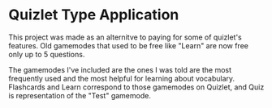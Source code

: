 # Quizlet Type Application

This project was made as an alternitve to paying for some of quizlet's features. Old gamemodes that used to be free like "Learn" are now free only up to 5 questions. 

The gamemodes I've included are the ones I was told are the most frequently used and the most helpful for learning about vocabulary. Flashcards and Learn correspond to those gamemodes on Quizlet, and Quiz is representation of the "Test" gamemode.